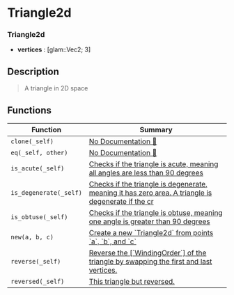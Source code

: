 # Triangle2d

### Triangle2d

- **vertices** : \[glam::Vec2; 3\]

## Description

>  A triangle in 2D space

## Functions

| Function | Summary |
| --- | --- |
| `clone(_self)` | [No Documentation 🚧](./triangle2d/clone.md) |
| `eq(_self, other)` | [No Documentation 🚧](./triangle2d/eq.md) |
| `is_acute(_self)` | [ Checks if the triangle is acute, meaning all angles are less than 90 degrees](./triangle2d/is_acute.md) |
| `is_degenerate(_self)` | [ Checks if the triangle is degenerate, meaning it has zero area\.  A triangle is degenerate if the cr](./triangle2d/is_degenerate.md) |
| `is_obtuse(_self)` | [ Checks if the triangle is obtuse, meaning one angle is greater than 90 degrees](./triangle2d/is_obtuse.md) |
| `new(a, b, c)` | [ Create a new \`Triangle2d\` from points \`a\`, \`b\`, and \`c\`](./triangle2d/new.md) |
| `reverse(_self)` | [ Reverse the \[\`WindingOrder\`\] of the triangle  by swapping the first and last vertices\.](./triangle2d/reverse.md) |
| `reversed(_self)` | [ This triangle but reversed\.](./triangle2d/reversed.md) |